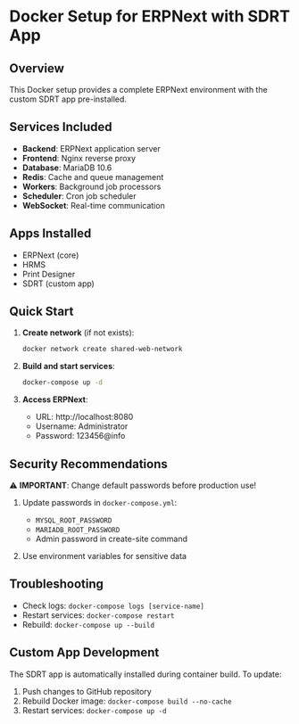 # Docker Setup for ERPNext with SDRT App

## Overview
This Docker setup provides a complete ERPNext environment with the custom SDRT app pre-installed.

## Services Included
- **Backend**: ERPNext application server
- **Frontend**: Nginx reverse proxy
- **Database**: MariaDB 10.6
- **Redis**: Cache and queue management
- **Workers**: Background job processors
- **Scheduler**: Cron job scheduler
- **WebSocket**: Real-time communication

## Apps Installed
- ERPNext (core)
- HRMS
- Print Designer
- SDRT (custom app)

## Quick Start

1. **Create network** (if not exists):
   ```bash
   docker network create shared-web-network
   ```

2. **Build and start services**:
   ```bash
   docker-compose up -d
   ```

3. **Access ERPNext**:
   - URL: http://localhost:8080
   - Username: Administrator
   - Password: 123456@info

## Security Recommendations

⚠️ **IMPORTANT**: Change default passwords before production use!

1. Update passwords in `docker-compose.yml`:
   - `MYSQL_ROOT_PASSWORD`
   - `MARIADB_ROOT_PASSWORD` 
   - Admin password in create-site command

2. Use environment variables for sensitive data

## Troubleshooting

- Check logs: `docker-compose logs [service-name]`
- Restart services: `docker-compose restart`
- Rebuild: `docker-compose up --build`

## Custom App Development

The SDRT app is automatically installed during container build. To update:

1. Push changes to GitHub repository
2. Rebuild Docker image: `docker-compose build --no-cache`
3. Restart services: `docker-compose up -d`
